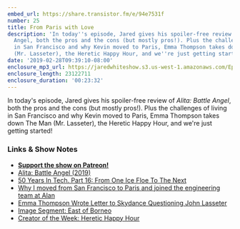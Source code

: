 ```yaml
---
embed_url: https://share.transistor.fm/e/94e7531f
number: 25
title: From Paris with Love
description: 'In today''s episode, Jared gives his spoiler-free review of Alita: Battle
  Angel, both the pros and the cons (but mostly pros!). Plus the challenges of living
  in San Francisco and why Kevin moved to Paris, Emma Thompson takes down The Man
  (Mr. Lasseter), the Heretic Happy Hour, and we''re just getting started!'
date: '2019-02-28T09:39:10-08:00'
enclosure_mp3_url: https://jaredwhiteshow.s3.us-west-1.amazonaws.com/Episode%2025%20-%20From%20Paris%20With%20Love.mp3
enclosure_length: 23122711
enclosure_duration: '00:23:32'
---
```


In today's episode, Jared gives his spoiler-free review of _Alita: Battle Angel_, both the pros and the cons (but mostly pros!). Plus the challenges of living in San Francisco and why Kevin moved to Paris, Emma Thompson takes down The Man (Mr. Lasseter), the Heretic Happy Hour, and we're just getting started!

### Links & Show Notes

* <a href="https://www.patreon.com/essentiallifejared" rel="payment"><strong>Support the show on Patreon!</strong></a>
* [Alita: Battle Angel (2019)](https://www.imdb.com/title/tt0437086/)
* [50 Years In Tech. Part 16: From One Ice Floe To The Next](https://mondaynote.com/50-years-in-tech-part-16-from-one-ice-floe-to-the-next-3813b95ac579)
* [Why I moved from San Francisco to Paris and joined the engineering team at Alan](https://medium.com/@kkwteh/why-i-moved-from-san-francisco-to-paris-and-joined-the-engineering-team-at-alan-b2d739cd2d9f)
* [Emma Thompson Wrote Letter to Skydance Questioning John Lasseter](https://www.indiewire.com/2019/02/emma-thompson-letter-skydance-hiring-john-lasseter-luck-1202047483/)
* [Image Segment: East of Borneo](https://eastofborneo.org/)
* [Creator of the Week: Heretic Happy Hour](https://www.patreon.com/heretichappyhour/overview)